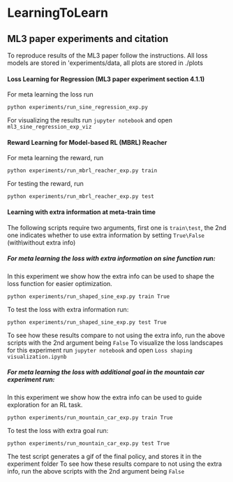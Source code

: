 # LearningToLearn

## ML3 paper experiments and citation
To reproduce results of the ML3 paper follow the instructions.
All loss models are stored in 'experiments/data, all plots are stored in ./plots

#### Loss Learning for Regression (ML3 paper experiment section 4.1.1)
For meta learning the loss run

```
python experiments/run_sine_regression_exp.py
```

For visualizing the results run `jupyter notebook` and open `ml3_sine_regression_exp_viz`

#### Reward Learning for Model-based RL (MBRL) Reacher
For meta learning the reward, run

```
python experiments/run_mbrl_reacher_exp.py train
```

For testing the reward, run

```
python experiments/run_mbrl_reacher_exp.py test
```

#### Learning with extra information at meta-train time
The following scripts require two arguments, first one is `train\test`, the 2nd one 
indicates whether to use extra information by setting `True\False` (with\without extra info)

##### For meta learning the loss with extra information on sine function run:
In this experiment we show how the extra info can be used to shape the loss function for easier optimization.
```
python experiments/run_shaped_sine_exp.py train True
```
To test the loss with extra information run:
```
python experiments/run_shaped_sine_exp.py test True
```
To see how these results compare to not using the extra info, run the above scripts with the 2nd argument being `False`
To visualize the loss landscapes for this experiment run `jupyter notebook` and open `Loss shaping visualization.ipynb`

##### For meta learning the loss with additional goal in the mountain car experiment run:
In this experiment we show how the extra info can be used to guide exploration for an RL task.
```
python experiments/run_mountain_car_exp.py train True
```
To test the loss with extra goal run:
```
python experiments/run_mountain_car_exp.py test True
```
The test script generates a gif of the final policy, and stores it in the experiment folder 
To see how these results compare to not using the extra info, run the above scripts with the 2nd argument being `False`
